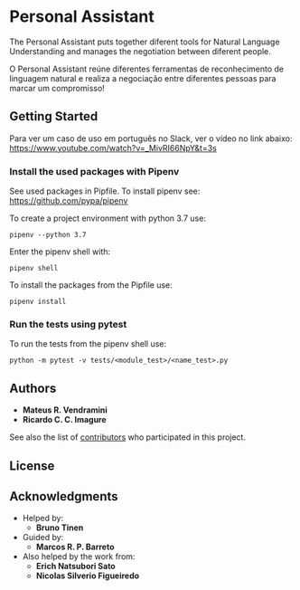 
# Personal Assistant

The Personal Assistant puts together diferent tools for Natural Language
Understanding and manages the negotiation between diferent people.

O Personal Assistant reúne diferentes ferramentas 
de reconhecimento de linguagem natural e realiza a negociação
entre diferentes pessoas para marcar um compromisso!

## Getting Started

Para ver um caso de uso em português no Slack, ver o vídeo no link abaixo:
https://www.youtube.com/watch?v=_MivRI66NpY&t=3s

### Install the used packages with Pipenv

See used packages in Pipfile.
To install pipenv see: https://github.com/pypa/pipenv

To create a project environment with python 3.7 use:
```
pipenv --python 3.7
```
Enter the pipenv shell with:
```
pipenv shell
```
To install the packages from the Pipfile use:
```
pipenv install
```

### Run the tests using pytest
To run the tests from the pipenv shell use:
```
python -m pytest -v tests/<module_test>/<name_test>.py 
```

## Authors

* **Mateus R. Vendramini**
* **Ricardo C. C. Imagure**


See also the list of [contributors](https://github.com/ricardoimagure/personal_assistant/settings/collaboration) who participated in this project.

## License


## Acknowledgments
* Helped by:
    * **Bruno Tinen**
* Guided by:
    * **Marcos R. P. Barreto**
* Also helped by the work from:
    * **Erich Natsubori Sato**
    * **Nicolas Silverio Figueiredo**
